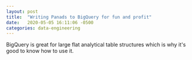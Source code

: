```yaml
---
layout: post
title:  "Writing Panads to BigQuery for fun and profit"
date:   2020-05-05 16:11:06 -0500
categories: data-engineering
---
```


BigQuery is great for large flat analytical table structures which is why it's good to know how to use it.
